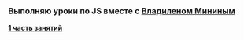 <h3>Выполняю уроки по JS вместе с 
    <a href="https://www.youtube.com/@VladilenMinin">Владиленом Мининым
</a></h3>

<b><a href="https://youtu.be/aQkgUUmUJy4">1 часть занятий</a></b>